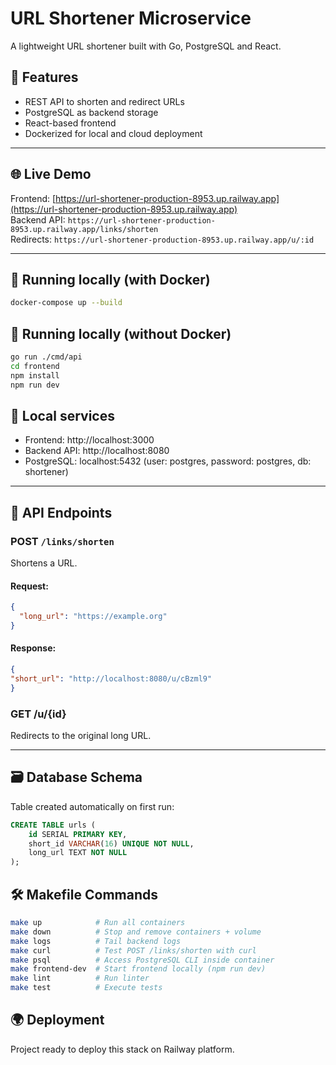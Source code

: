 # URL Shortener Microservice

A lightweight URL shortener built with Go, PostgreSQL and React.

## 🧩 Features

- REST API to shorten and redirect URLs
- PostgreSQL as backend storage
- React-based frontend
- Dockerized for local and cloud deployment

---

## 🌐 Live Demo

Frontend: [https://url-shortener-production-8953.up.railway.app](https://url-shortener-production-8953.up.railway.app)  
Backend API: `https://url-shortener-production-8953.up.railway.app/links/shorten`  
Redirects: `https://url-shortener-production-8953.up.railway.app/u/:id`

---

## 🚀 Running locally (with Docker)

```bash
docker-compose up --build
```

## 🚀 Running locally (without Docker)

```bash
go run ./cmd/api
cd frontend
npm install
npm run dev
```

## 🔗 Local services

- Frontend: http://localhost:3000
- Backend API: http://localhost:8080
- PostgreSQL: localhost:5432 (user: postgres, password: postgres, db: shortener)

---

## 📡 API Endpoints

### POST `/links/shorten`
Shortens a URL.

#### Request:

```json
{
  "long_url": "https://example.org"
}
```
#### Response:

```json
{
"short_url": "http://localhost:8080/u/cBzml9"
}
```

### GET /u/{id}
Redirects to the original long URL.

---

## 🗃️ Database Schema
Table created automatically on first run:

```sql
CREATE TABLE urls (
    id SERIAL PRIMARY KEY,
    short_id VARCHAR(16) UNIQUE NOT NULL,
    long_url TEXT NOT NULL
);
```

## 🛠 Makefile Commands

```bash
make up            # Run all containers
make down          # Stop and remove containers + volume
make logs          # Tail backend logs
make curl          # Test POST /links/shorten with curl
make psql          # Access PostgreSQL CLI inside container
make frontend-dev  # Start frontend locally (npm run dev)
make lint          # Run linter
make test          # Execute tests
```

## 🌍 Deployment
Project ready to deploy this stack on Railway platform.